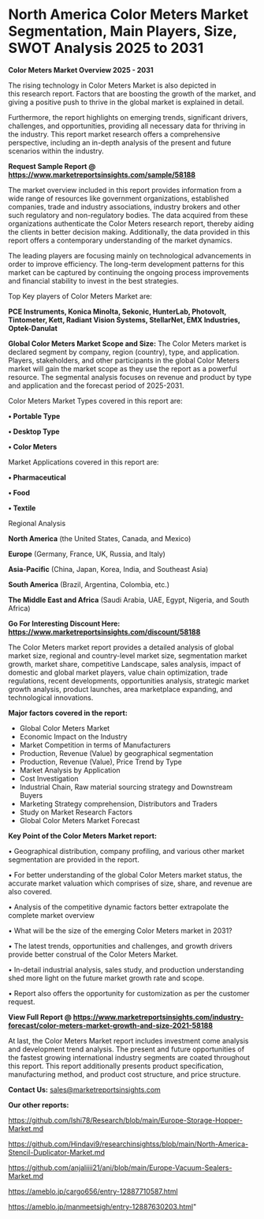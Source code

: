 # North America Color Meters Market Segmentation, Main Players, Size, SWOT Analysis 2025 to 2031

<Strong> Color Meters Market Overview 2025 - 2031</strong>

The rising technology in Color Meters Market is also depicted in this research report. Factors that are boosting the growth of the market, and giving a positive push to thrive in the global market is explained in detail.

Furthermore, the report highlights on emerging trends, significant drivers, challenges, and opportunities, providing all necessary data for thriving in the industry. This report market research offers a comprehensive perspective, including an in-depth analysis of the present and future scenarios within the industry.

<strong>Request Sample Report @ <a href=https://www.marketreportsinsights.com/sample/58188>https://www.marketreportsinsights.com/sample/58188</a></strong>

The market overview included in this report provides information from a wide range of resources like government organizations, established companies, trade and industry associations, industry brokers and other such regulatory and non-regulatory bodies. The data acquired from these organizations authenticate the Color Meters research report, thereby aiding the clients in better decision making. Additionally, the data provided in this report offers a contemporary understanding of the market dynamics.

The leading players are focusing mainly on technological advancements in order to improve efficiency. The long-term development patterns for this market can be captured by continuing the ongoing process improvements and financial stability to invest in the best strategies.

Top Key players of Color Meters Market are:

<strong>PCE Instruments, Konica Minolta, Sekonic, HunterLab, Photovolt, Tintometer, Kett, Radiant Vision Systems, StellarNet, EMX Industries, Optek-Danulat</strong>

<strong><b>Global Color Meters Market Scope and Size:</b></strong>
The Color Meters market is declared segment by company, region (country), type, and application. Players, stakeholders, and other participants in the global Color Meters market will gain the market scope as they use the report as a powerful resource. The segmental analysis focuses on revenue and product by type and application and the forecast period of 2025-2031.

Color Meters Market Types covered in this report are:

<strong>• Portable Type

• Desktop Type

• Color Meters</strong>

Market Applications covered in this report are:

<strong>• Pharmaceutical

• Food

• Textile</strong> 

Regional Analysis

<strong>North America</strong> (the United States, Canada, and Mexico)

<strong>Europe</strong> (Germany, France, UK, Russia, and Italy)

<strong>Asia-Pacific</strong> (China, Japan, Korea, India, and Southeast Asia)

<strong>South America</strong> (Brazil, Argentina, Colombia, etc.)

<strong>The Middle East and Africa</strong> (Saudi Arabia, UAE, Egypt, Nigeria, and South Africa)

<strong>Go For Interesting Discount Here: <a href=https://www.marketreportsinsights.com/discount/58188>https://www.marketreportsinsights.com/discount/58188</a></strong>

The Color Meters market report provides a detailed analysis of global market size, regional and country-level market size, segmentation market growth, market share, competitive Landscape, sales analysis, impact of domestic and global market players, value chain optimization, trade regulations, recent developments, opportunities analysis, strategic market growth analysis, product launches, area marketplace expanding, and technological innovations.

<strong><b>Major factors covered in the report:</b></strong>
<ul>
  <li>Global Color Meters Market </li>
  <li>Economic Impact on the Industry</li>
  <li>Market Competition in terms of Manufacturers</li>
  <li>Production, Revenue (Value) by geographical segmentation</li>
  <li>Production, Revenue (Value), Price Trend by Type</li>
  <li>Market Analysis by Application</li>
  <li>Cost Investigation</li>
  <li>Industrial Chain, Raw material sourcing strategy and Downstream Buyers</li>
  <li>Marketing Strategy comprehension, Distributors and Traders</li>
  <li>Study on Market Research Factors</li>
  <li>Global Color Meters Market Forecast</li>
</ul>

<strong><b>Key Point of the Color Meters Market report:</b></strong>

• Geographical distribution, company profiling, and various other market segmentation are provided in the report.

• For better understanding of the global Color Meters market status, the accurate market valuation which comprises of size, share, and revenue are also covered.

• Analysis of the competitive dynamic factors better extrapolate the complete market overview

• What will be the size of the emerging Color Meters market in 2031?

• The latest trends, opportunities and challenges, and growth drivers provide better construal of the Color Meters Market.

• In-detail industrial analysis, sales study, and production understanding shed more light on the future market growth rate and scope.

• Report also offers the opportunity for customization as per the customer request.

<strong><b>View Full Report @ <a href=https://www.marketreportsinsights.com/industry-forecast/color-meters-market-growth-and-size-2021-58188>https://www.marketreportsinsights.com/industry-forecast/color-meters-market-growth-and-size-2021-58188</a></b></strong>


At last, the Color Meters Market report includes investment come analysis and development trend analysis. The present and future opportunities of the fastest growing international industry segments are coated throughout this report. This report additionally presents product specification, manufacturing method, and product cost structure, and price structure.

<strong>Contact Us:</strong>
sales@marketreportsinsights.com

<strong>Our other reports:</strong>

<a href=https://github.com/Ishi78/Research/blob/main/Europe-Storage-Hopper-Market.md>https://github.com/Ishi78/Research/blob/main/Europe-Storage-Hopper-Market.md</a>

<a href=https://github.com/Hindavi9/researchinsightss/blob/main/North-America-Stencil-Duplicator-Market.md>https://github.com/Hindavi9/researchinsightss/blob/main/North-America-Stencil-Duplicator-Market.md</a>

<a href=https://github.com/anjaliiii21/ani/blob/main/Europe-Vacuum-Sealers-Market.md>https://github.com/anjaliiii21/ani/blob/main/Europe-Vacuum-Sealers-Market.md</a>

<a href=https://ameblo.jp/cargo656/entry-12887710587.html>https://ameblo.jp/cargo656/entry-12887710587.html</a>

<a href=https://ameblo.jp/manmeetsigh/entry-12887630203.html>https://ameblo.jp/manmeetsigh/entry-12887630203.html</a>"
